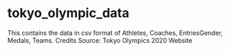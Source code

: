 # tokyo_olympic_data
This contains the data in csv format of Athletes, Coaches,  EntriesGender, Medals, Teams. Credits Source: Tokyo Olympics 2020 Website

